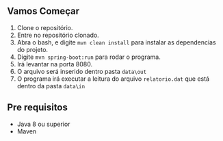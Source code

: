 ## Vamos Começar

1. Clone o repositório.
2. Entre no repositório clonado.
3. Abra o bash, e digite `mvn clean install` para instalar as dependencias do projeto.
4. Digite `mvn spring-boot:run` para rodar o programa.
5. Irá levantar na porta 8080.
6. O arquivo será inserido dentro pasta `data\out`
7. O programa irá executar a leitura do arquivo `relatorio.dat` que está dentro da pasta `data\in`

## Pre requisitos

- Java 8 ou superior
- Maven
